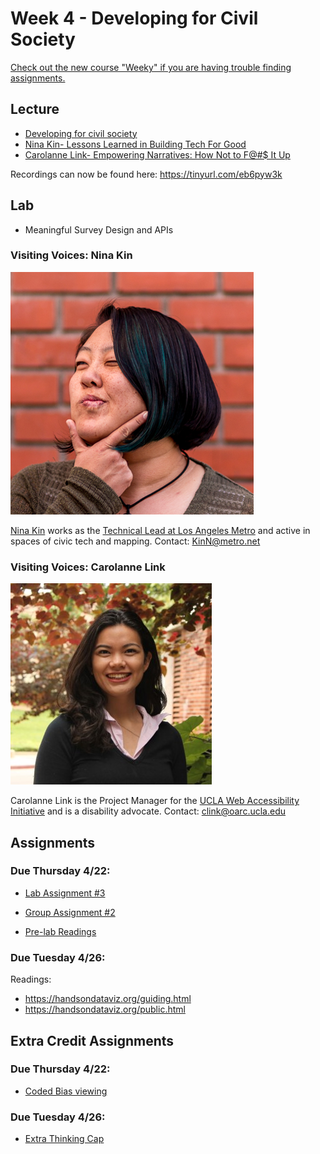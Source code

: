 # Week 4 - Developing for Civil Society
[Check out the new course "Weeky" if you are having trouble finding assignments.](https://github.com/albertkun/21S-ASIAAM-191A/wiki)
## Lecture
- [Developing for civil society](./Materials/AA191_S_W4_Lecture_4.pdf)
- [Nina Kin- Lessons Learned in Building Tech For Good](https://docs.google.com/presentation/d/17qQyfPciNF09fCtEwmsR0uPNbs3RbDqts9StZQLXMfg/edit#slide=id.gcddf4fe401_0_237)
- [Carolanne Link- Empowering Narratives: How Not to F@#$ It Up](https://docs.google.com/presentation/d/1jPcFWoSd7HCX6y9TwKmsyjbhD-CWNpKhJSH8Km6B34E/edit#slide=id.p)

Recordings can now be found here: https://tinyurl.com/eb6pyw3k

## Lab
- Meaningful Survey Design and APIs

### Visiting Voices: Nina Kin
![./Materials/media/ninakin.png](./Materials/media/ninakin.png)

[Nina Kin](http://www.ninakin.com/) works as the [Technical Lead at Los Angeles Metro](https://developer.metro.net/api/) and active in spaces of civic tech and mapping. Contact: [KinN@metro.net](KinN@metro.net)

### Visiting Voices: Carolanne Link
![./Materials/media/carolannelink.jpg](./Materials/media/carolannelink.jpg)

Carolanne Link is the Project Manager for the [UCLA Web Accessibility Initiative](https://dcp.ucla.edu/uwai/) and is a disability advocate. Contact: [clink@oarc.ucla.edu](clink@oarc.ucla.edu)

## Assignments
### Due Thursday 4/22:
- [Lab Assignment #3](https://github.com/albertkun/21S-ASIAAM-191A/wiki/Lab-Assignment-3)

- [Group Assignment #2](../Week_3/Materials/../../Week_2/Materials/group_assigment_2.md)

- [Pre-lab Readings](./Materials/pre-lab.md)

### Due Tuesday 4/26:
Readings:
- https://handsondataviz.org/guiding.html
- https://handsondataviz.org/public.html


## Extra Credit Assignments 
### Due Thursday 4/22:
- [Coded Bias viewing](https://github.com/albertkun/21S-ASIAAM-191A/discussions/91)
  
### Due Tuesday 4/26:
- [Extra Thinking Cap](https://github.com/albertkun/21S-ASIAAM-191A/discussions/122)
